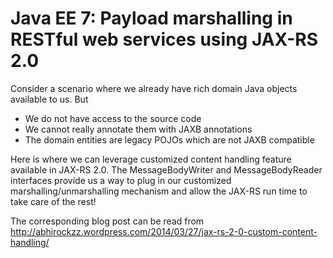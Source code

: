 Java EE 7: Payload marshalling in RESTful web services using JAX-RS 2.0
===========================

Consider a scenario where we already have rich domain Java objects available to us. But

* We do not have access to the source code
* We cannot really annotate them with JAXB annotations
* The domain entities are legacy POJOs which are not JAXB compatible

Here is where we can leverage customized content handling feature available in JAX-RS 2.0. The MessageBodyWriter and MessageBodyReader interfaces provide us a way to plug in our customized marshalling/unmarshalling mechanism and allow the JAX-RS run time to take care of the rest!

The corresponding blog post can be read from http://abhirockzz.wordpress.com/2014/03/27/jax-rs-2-0-custom-content-handling/
